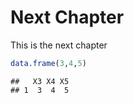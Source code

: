 # Next Chapter

This is the next chapter


```r
data.frame(3,4,5)
```

```
##   X3 X4 X5
## 1  3  4  5
```

